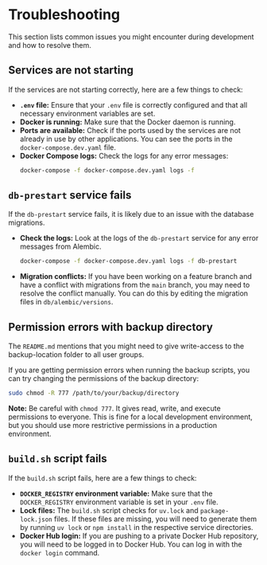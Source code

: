 # Troubleshooting

This section lists common issues you might encounter during development and how to resolve them.

## Services are not starting

If the services are not starting correctly, here are a few things to check:

*   **`.env` file:** Ensure that your `.env` file is correctly configured and that all necessary environment variables are set.
*   **Docker is running:** Make sure that the Docker daemon is running.
*   **Ports are available:** Check if the ports used by the services are not already in use by other applications. You can see the ports in the `docker-compose.dev.yaml` file.
*   **Docker Compose logs:** Check the logs for any error messages:
    ```bash
    docker-compose -f docker-compose.dev.yaml logs -f
    ```

## `db-prestart` service fails

If the `db-prestart` service fails, it is likely due to an issue with the database migrations.

*   **Check the logs:** Look at the logs of the `db-prestart` service for any error messages from Alembic.
    ```bash
    docker-compose -f docker-compose.dev.yaml logs -f db-prestart
    ```
*   **Migration conflicts:** If you have been working on a feature branch and have a conflict with migrations from the `main` branch, you may need to resolve the conflict manually. You can do this by editing the migration files in `db/alembic/versions`.

## Permission errors with backup directory

The `README.md` mentions that you might need to give write-access to the backup-location folder to all user groups.

If you are getting permission errors when running the backup scripts, you can try changing the permissions of the backup directory:

```bash
sudo chmod -R 777 /path/to/your/backup/directory
```

**Note:** Be careful with `chmod 777`. It gives read, write, and execute permissions to everyone. This is fine for a local development environment, but you should use more restrictive permissions in a production environment.

## `build.sh` script fails

If the `build.sh` script fails, here are a few things to check:

*   **`DOCKER_REGISTRY` environment variable:** Make sure that the `DOCKER_REGISTRY` environment variable is set in your `.env` file.
*   **Lock files:** The `build.sh` script checks for `uv.lock` and `package-lock.json` files. If these files are missing, you will need to generate them by running `uv lock` or `npm install` in the respective service directories.
*   **Docker Hub login:** If you are pushing to a private Docker Hub repository, you will need to be logged in to Docker Hub. You can log in with the `docker login` command.
